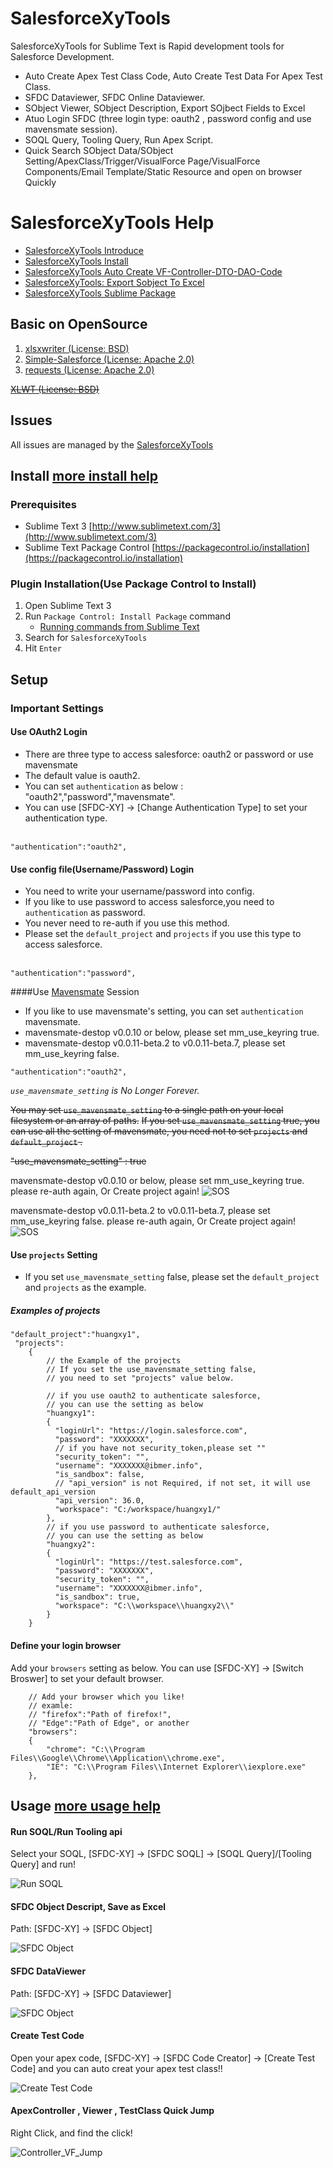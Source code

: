 # SalesforceXyTools

SalesforceXyTools for Sublime Text is Rapid development tools for Salesforce Development.

* Auto Create Apex Test Class Code, Auto Create Test Data For Apex Test Class.
* SFDC Dataviewer, SFDC Online Dataviewer.
* SObject Viewer, SObject Description, Export SOjbect Fields to Excel
* Atuo Login SFDC (three login type: oauth2 , password config and use mavensmate session).
* SOQL Query, Tooling Query, Run Apex Script.
* Quick Search SObject Data/SObject Setting/ApexClass/Trigger/VisualForce Page/VisualForce Components/Email Template/Static Resource and open on browser Quickly

# SalesforceXyTools Help

  * [SalesforceXyTools Introduce](http://www.ibmer.info/salesforcexytools.html)
  * [SalesforceXyTools Install](http://www.ibmer.info/salesforcexytools-install.html)
  * [SalesforceXyTools Auto Create VF-Controller-DTO-DAO-Code](http://www.ibmer.info/auto-create-sfdc-code.html)
  * [SalesforceXyTools: Export Sobject To Excel](http://www.ibmer.info/export-sobject-excel.html)
  * [SalesforceXyTools Sublime Package](https://packagecontrol.io/packages/SalesforceXyTools)


## Basic on OpenSource
1. [xlsxwriter (License: BSD)](https://github.com/jmcnamara/XlsxWriter)
2. [Simple-Salesforce (License: Apache 2.0)](https://pypi.python.org/pypi/simple-salesforce/0.72.2)
3. [requests (License: Apache 2.0)](https://pypi.python.org/pypi/requests/2.12.3)

~~[XLWT (License: BSD)](https://pypi.python.org/pypi/xlwt)~~

## Issues

All issues are managed by the [SalesforceXyTools](https://github.com/exiahuang/SalesforceXyTools)

## Install [more install help](http://www.ibmer.info/salesforcexytools-install.html)

### Prerequisites

- Sublime Text 3 [http://www.sublimetext.com/3](http://www.sublimetext.com/3)
- Sublime Text Package Control [https://packagecontrol.io/installation](https://packagecontrol.io/installation)

### Plugin Installation(Use Package Control to Install)

1. Open Sublime Text 3
2. Run `Package Control: Install Package` command
	- [Running commands from Sublime Text](http://docs.sublimetext.info/en/latest/extensibility/command_palette.html)
3. Search for `SalesforceXyTools`
4. Hit `Enter`

## Setup

### Important Settings  
#### Use OAuth2 Login  
* There are three type to access salesforce: oauth2 or password or use mavensmate
* The default value is oauth2.
* You can set `authentication` as below : "oauth2","password","mavensmate".
* You can use [SFDC-XY] -> [Change Authentication Type] to set your authentication type.  
   
```
"authentication":"oauth2",
```

#### Use config file(Username/Password) Login 
* You need to write your username/password into config.
* If you like to use password to access salesforce,you need to `authentication` as password.  
* You never need to re-auth if you use this method.  
* Please set the `default_project` and `projects` if you use this type to access salesforce.  
  
```
"authentication":"password",
```  

####Use [Mavensmate](https://github.com/joeferraro/MavensMate-SublimeText) Session  
* If you like to use mavensmate's setting, you can set `authentication` mavensmate.
* mavensmate-destop v0.0.10 or below, please set mm_use_keyring true.
* mavensmate-destop v0.0.11-beta.2 to v0.0.11-beta.7, please set mm_use_keyring false.
  
```
"authentication":"oauth2",
```

*`use_mavensmate_setting` is No Longer Forever.*
  
~~You may set `use_mavensmate_setting` to a single path on your local filesystem or an array of paths.~~
~~If you set `use_mavensmate_setting` true, you can use all the setting of mavensmate, you need not to set `projects` and `default_project` .~~
  
~~"use_mavensmate_setting" : true~~

mavensmate-destop v0.0.10 or below, please set mm_use_keyring true.
please re-auth again, Or Create project again!
![SOS](https://github.com/exiahuang/XyHelp/blob/master/SalesforceXyTools/Setup/Image%20001.jpg?raw=true)


mavensmate-destop v0.0.11-beta.2 to v0.0.11-beta.7, please set mm_use_keyring false.
please re-auth again, Or Create project again!
![SOS](https://github.com/exiahuang/XyHelp/blob/master/SalesforceXyTools/Setup/Image%20002.jpg?raw=true)


#### Use `projects` Setting

* If you set `use_mavensmate_setting` false, please set the `default_project` and `projects` as the example.    
  
##### Examples of projects

```
"default_project":"huangxy1",
 "projects":
    {
        // the Example of the projects 
        // If you set the use_mavensmate_setting false, 
        // you need to set "projects" value below.

        // if you use oauth2 to authenticate salesforce,
        // you can use the setting as below
        "huangxy1":
        {
          "loginUrl": "https://login.salesforce.com",
          "password": "XXXXXXX",
          // if you have not security_token,please set ""
          "security_token": "",
          "username": "XXXXXXX@ibmer.info",
          "is_sandbox": false,
          // "api_version" is not Required, if not set, it will use default_api_version
          "api_version": 36.0,
          "workspace": "C:/workspace/huangxy1/"
        },
        // if you use password to authenticate salesforce,
        // you can use the setting as below
        "huangxy2":
        {
          "loginUrl": "https://test.salesforce.com",
          "password": "XXXXXXX",
          "security_token": "",
          "username": "XXXXXXX@ibmer.info",
          "is_sandbox": true,
          "workspace": "C:\\workspace\\huangxy2\\"
        }
    }
 ```

#### Define your login browser
Add your `browsers` setting as below.
You can use [SFDC-XY] -> [Switch Broswer] to set your default browser.
```
    // Add your browser which you like!
    // examle:
    // "firefox":"Path of firefox!",
    // "Edge":"Path of Edge", or another
    "browsers":
    {
        "chrome": "C:\\Program Files\\Google\\Chrome\\Application\\chrome.exe",
        "IE": "C:\\Program Files\\Internet Explorer\\iexplore.exe"
    },
```


## Usage [more usage help](https://github.com/exiahuang/SalesforceXyTools/blob/master/help/SalesforceXyTools-Help.md)

#### Run SOQL/Run Tooling api
Select your SOQL, [SFDC-XY] -> [SFDC SOQL] -> [SOQL Query]/[Tooling Query] and run!

![Run SOQL](https://github.com/exiahuang/XyHelp/blob/master/SalesforceXyTools/sfdc_soql.gif?raw=true)


#### SFDC Object Descript, Save as Excel
Path: [SFDC-XY] -> [SFDC Object]

![SFDC Object](https://github.com/exiahuang/XyHelp/blob/master/SalesforceXyTools/sfdc_object.gif?raw=true)


#### SFDC DataViewer
Path: [SFDC-XY] -> [SFDC Dataviewer]

![SFDC Object](https://github.com/exiahuang/XyHelp/blob/master/SalesforceXyTools/dataviwer.gif?raw=true)



#### Create Test Code
Open your apex code, [SFDC-XY] -> [SFDC Code Creator] -> [Create Test Code] and you can auto creat your apex test class!! 

![Create Test Code](https://github.com/exiahuang/XyHelp/blob/master/SalesforceXyTools/test_class_create.gif?raw=true)


#### ApexController , Viewer , TestClass Quick Jump 
Right Click, and find the click!

![Controller_VF_Jump](https://github.com/exiahuang/XyHelp/blob/master/SalesforceXyTools/Controller_VF_Jump.gif?raw=true)


